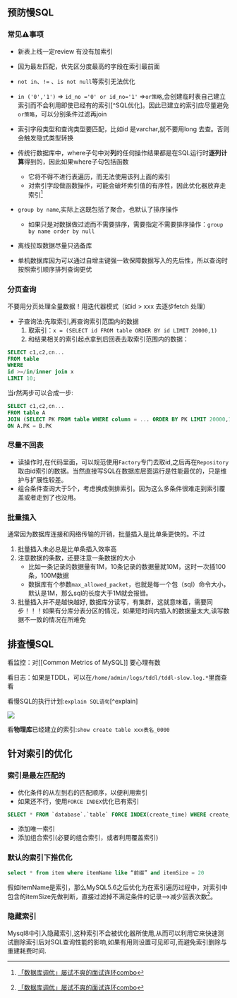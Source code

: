 
## 预防慢SQL
### 常见⚠️事项
- 新表上线一定review 有没有加索引
- 因为最左匹配，优先区分度最高的字段在索引最前面
- `not in`、`!=` 、`is not null`等索引无法优化
- `in ('0','1')` => `id_no ='0' or id_no='1'` =>`or策略`,会创建临时表自己建立索引而不会利用即使已经有的索引[^SQL优化]。因此已建立的索引应尽量避免`or策略`，可以分别条件过滤再join

- 索引字段类型和查询类型要匹配，比如id 是varchar,就不要用long 去查。否则会触发隐式类型转换
- 传统行数据库中，where子句中对**列**的任何操作结果都是在SQL运行时**逐列计算**得到的，因此如果where子句包括函数
	- 它将不得不进行表遍历，而无法使用该列上面的索引
	- 对索引字段做函数操作，可能会破坏索引值的有序性，因此优化器放弃走索引[^敖丙调优]
- `group by name`,实际上这既包括了聚合，也默认了排序操作
    - 如果只是对数据做过滤而不需要排序，需要指定不需要排序操作：`group by name order by null`
- 离线拉取数据尽量只选备库
- 单机数据库因为可以通过自增主键强一致保障数据写入的先后性，所以查询时按照索引顺序排列查询更优
### 分页查询
不要用分页处理全量数据！用迭代器模式（如id > xxx 去逐步fetch 处理）
- 子查询法:先取索引,再查询索引范围内的数据
	1. 取索引：`x = (SELECT id FROM table ORDER BY id LIMIT 20000,1)`
	2. 和结果相关的索引起点拿到后回表去取索引范围内的数据：

```sql
SELECT c1,c2,cn... 
FROM table 
WHERE
id >=/in/inner join x
LIMIT 10;

```
当r然两步可以合成一步:
```sql
SELECT c1,c2,cn... 
FROM table A 
JOIN (SELECT PK FROM table WHERE column = ... ORDER BY PK LIMIT 20000,10) B 
ON A.PK = B.PK
```

### 尽量不回表
- 读操作时,在代码里面，可以规范使用`Factory`专门去取id,之后再在`Repository`取由id索引的数据。当然直接写SQL在数据库层面运行是性能最优的，只是维护与扩展性较差。
- 组合条件查询大于5个，考虑换成倒排索引。因为这么多条件很难走到索引覆盖或者走到了也没用。
### 批量插入
通常因为数据库连接和网络传输的开销，批量插入是比单条更快的。不过

1. 批量插入未必总是比单条插入效率高
2. 注意数据的条数，还要注意一条数据的大小
    - 比如一条记录的数据量有1M，10条记录的数据量就10M，这时一次插100条，100M数据
    - 数据库有个参数`max_allowed_packet`，也就是每一个包（sql）命令大小，默认是1M，那么sql的长度大于1M就会报错。
3. 批量插入并不是越快越好, 数据库分读写，有集群，这就意味着，需要同步！！！如果有分库分表分区的情况，如果短时间内插入的数据量太大,读写数据不一致的情况在所难免
## 排查慢SQL
看监控：对[[Common Metrics of MySQL]] 要心理有数

看日志：如果是TDDL，可以在`/home/admin/logs/tddl/tddl-slow.log.*`里面查看

看慢SQL的执行计划:`explain SQL语句`[^explain]

![](https://gitee.com/istarwyh/images/raw/master/vnote/thinking/公开信息/慢sql优化.md/2047303415995.png)

看**物理库**已经建立的索引:`show create table xxx表名_0000`


## 针对索引的优化

### 索引是最左匹配的
- 优化条件的从左到右的匹配顺序，以便利用索引
- 如果还不行，使用`FORCE INDEX`优化已有索引

```sql
SELECT * FROM `database`.`table` FORCE INDEX(create_time) WHERE create_time >= 1508360400 and create_time <= 1508444806 ORDER BY create_time asc LIMIT 4000, 1000;
```
- 添加唯一索引
- 添加组合索引(必要的组合索引，或者利用覆盖索引)
### 默认的索引下推优化
																													  
```sql
select * from item where itemName like “前缀” and itemSize = 20
```
																													  
假如itemName是索引，那么MySQL5.6之后优化为在索引遍历过程中，对索引中包含的itemSize先做判断，直接过滤掉不满足条件的记录-->减少回表次数[^敖丙调优]。
### 隐藏索引
Mysql8中引入隐藏索引,这种索引不会被优化器所使用,从而可以利用它来快速测试删除索引后对SQL查询性能的影响,如果有用则设置可见即可,而避免索引删除与重建耗费时间.

[^敖丙调优]:[「数据库调优」屡试不爽的面试连环combo](https://juejin.cn/post/6844904201437315079)
